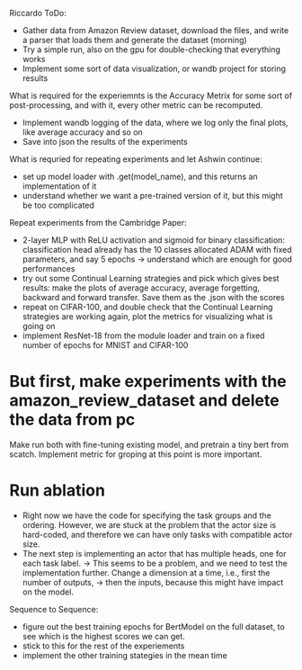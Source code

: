 Riccardo ToDo: 
- Gather data from Amazon Review dataset, download the files, and write a parser that loads them and generate the dataset (morning)
- Try a simple run, also on the gpu for double-checking that everything works
- Implement some sort of data visualization, or wandb project for storing results

What is required for the experiemnts is the Accuracy Metrix for some sort of post-processing, and with it, every other metric can be recomputed.
- Implement wandb logging of the data, where we log only the final plots, like average accuracy and so on
- Save into json the results of the experiments

What is requried for repeating experiments and let Ashwin continue: 
- set up model loader with .get(model_name), and this returns an implementation of it
- understand whether we want a pre-trained version of it, but this might be too complicated

Repeat experiments from the Cambridge Paper: 
- 2-layer MLP with ReLU activation and sigmoid for binary classification: classification head already has the 10 classes allocated
    ADAM with fixed parameters, and say 5 epochs -> understand which are enough for good performances
- try out some Continual Learning strategies and pick which gives best results: 
    make the plots of average accuracy, average forgetting, backward and forward transfer. Save them as the .json with the scores
- repeat on CIFAR-100, and double check that the Continual Learning strategies are working
    again, plot the metrics for visualizing what is going on
- implement ResNet-18 from the module loader and train on a fixed number of epochs for MNIST and CIFAR-100

# But first, make experiments with the amazon_review_dataset and delete the data from pc
Make run both with fine-tuning existing model, and pretrain a tiny bert from scatch. 
Implement metric for groping at this point is more important. 

# Run ablation
- Right now we have the code for specifying the task groups and the ordering. However, we are stuck at the problem that the actor size is hard-coded,
    and therefore we can have only tasks with compatible actor size. 
- The next step is implementing an actor that has multiple heads, one for each task label. 
-> This seems to be a problem, and we need to test the implementation further. Change a dimension at a time, i.e., first the number of outputs, 
-> then the inputs, because this might have impact on the model. 

Sequence to Sequence: 
- figure out the best training epochs for BertModel on the full dataset, to see which is the highest scores we can get. 
- stick to this for the rest of the experiements
- implement the other training stategies in the mean time
